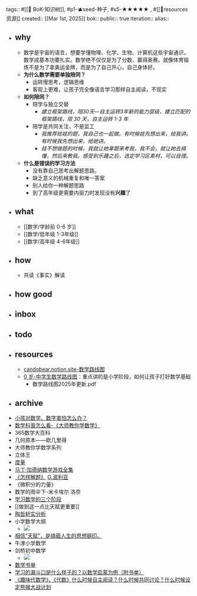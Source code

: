tags:: #[[🌲 BoK-知识树]], #p1-🫐seed-种子, #s5-★★★★★ , #[[💎resources 资源]]
created:: [[Mar 1st, 2025]] 
bok::
public:: true
iteration::
alias::

- ## why
	- 数学是宇宙的语言，想要学懂物理、化学、生物、计算机这些宇宙通识，数学成基本功要扎实。数学绝不仅仅是为了分数、赢得奥赛。就像体育锻炼不是为了拿奥运金牌，而是为了自己开心，自己身体好。
	- **为什么数学需要单独陪同？**
		- 运转慢思考，逻辑思维
		- 客观上更难，让孩子完全像语言学习那样自主阅读，不现实
	- **如何陪同？**
		- 陪学与独立交替
			- *建立框架路线，陪30天—自主运转3年新的能力层级，建立匹配的框架路线，陪 30 天，自主运转 1-3 年*
		- 陪学是共同关注，不是监工
			- *我推荐给娃的题，我自己也一起做。有时候娃先想出来，给我讲。有时候我先想出来，给她讲。*
			- *娃不想做题的时候，我就让她拿题来考我，我不会，就让她去搞懂，然后来教我。感受到乐趣之后，选定学习区素材，可以自理。*
	- **什么是错误的学习方法**
		- 没有靠自己思考出解题思路，
		- 缺乏意义的机械重复和唯一答案
		- 别人给你一种解题思路
		- 到了高年级更需要内驱力时发现没有**兴趣**了
- ## what
	- [[数学/学龄前 0-6 岁]]
	- [[数学/低年级 1-3年级]]
	- [[数学/高年级 4-6年级]]
- ## how
	- 共读《事实》解读
- ## how good
- ## inbox
- ## todo
- ## resources
	- [candobear.notion.site-数学路线图](https://cando-bear.notion.site/19e155e03689813b9e4ef2308b8739af)
	- [0 岁-中学生数学路线图](https://appdlhukbqj1468.xet.citv.cn/v3/course/alive/l_67b3fc62e4b0694ca061944a?app_id=appDlhUKBqJ1468&alive_mode=0&pro_id=&type=2)：重点讲的是小学阶段，如何让孩子打好数学基础
		- 数学路线图2025年更新.pdf
- ## archive
- [小孩对数学、数字害怕怎么办？](https://btcml.xetslk.com/s/3Zj2rJ)
- [数学科普怎么看-《大师教你学数学》](https://btcml.xetslk.com/s/53PK3)
- 365数学大百科
- 几何原本——欧几里得
- 大师教你学数学系列
- 立体王
- [度量](https://book.douban.com/subject/26420533/)
- [马丁·加德纳数学游戏全集](https://book.douban.com/series/53501)
- [《怎样解题》](https://book.douban.com/subject/30373956/) [G.波利亚](https://book.douban.com/search/G.%E6%B3%A2%E5%88%A9%E4%BA%9A)
- 《微积分的力量》
- 数学的雨伞下-米卡埃尔 洛奈
- [学习数学的三个阶段](https://btcml.xetslk.com/s/pVWED)
- [[做到这一点比天赋更重要]]
- [陶哲轩实分析](https://mp.weixin.qq.com/s/87V2Icy55D3oSIJrc-jCVQ)
- 小学数学大纲
	- ![](https://image.harryrou.wiki/2024-06-05-640.webp)
- [相信“天赋”，是搞砸人生的思想钢印。](https://mp.weixin.qq.com/s/IRbqQL92iqIs25U4oeQbog)
- 牛津小学数学
- 剑桥初中数学
	- ![](https://image.harryrou.wiki/2024-07-04-CleanShot%202024-07-04%20at%2013.59.48%402x.png)
- [数学书单](https://btcml.xetslk.com/s/gd3jX)
- [学习的漏斗口是什么样子的？以数学启蒙为例（附书单）](https://readwise.io/reader/shared/01jfrsa2ft7b1qy4r0tfz95q71)
- [《趣味代数学》、《代数》什么时候自主阅读？什么时候共同讨论？什么时候设定熊猴大战计划](https://btcml.xetslk.com/s/2LjusN)